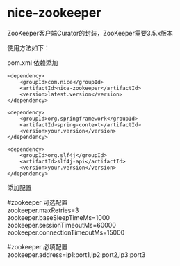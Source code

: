 # nice-zookeeper
ZooKeeper客户端Curator的封装，ZooKeeper需要3.5.x版本

使用方法如下：

pom.xml 依赖添加

    <dependency>
        <groupId>com.nice</groupId>
        <artifactId>nice-zookeeper</artifactId>
        <version>latest.version</version>
    </dependency>
    
    <dependency>
        <groupId>org.springframework</groupId>
        <artifactId>spring-context</artifactId>
        <version>your.version</version>
    </dependency>

    <dependency>
        <groupId>org.slf4j</groupId>
        <artifactId>slf4j-api</artifactId>
        <version>your.version</version>
    </dependency>


添加配置

#zookeeper 可选配置<br/>
zookeeper.maxRetries=3<br/>
zookeeper.baseSleepTimeMs=1000<br/>
zookeeper.sessionTimeoutMs=60000<br/>
zookeeper.connectionTimeoutMs=15000<br/>

#zookeeper 必填配置<br/>
zookeeper.address=ip1:port1,ip2:port2,ip3:port3<br/>

